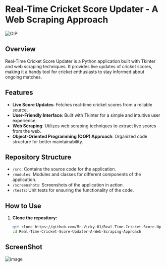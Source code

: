 # Real-Time Cricket Score Updater - A Web Scraping Approach

![OIP](https://github.com/Mr-Vicky-01/Deplyment-Deep-learining/assets/143078285/f2a48ad9-3aaa-41ce-a615-b8aeb637ed2d)

## Overview

Real-Time Cricket Score Updater is a Python application built with Tkinter and web scraping techniques. It provides live updates of cricket scores, making it a handy tool for cricket enthusiasts to stay informed about ongoing matches.

## Features

- **Live Score Updates**: Fetches real-time cricket scores from a reliable source.
- **User-Friendly Interface**: Built with Tkinter for a simple and intuitive user experience.
- **Web Scraping**: Utilizes web scraping techniques to extract live scores from the web.
- **Object-Oriented Programming (OOP) Approach**: Organized code structure for better maintainability.

## Repository Structure

- `/src`: Contains the source code for the application.
- `/modules`: Modules and classes for different components of the application.
- `/screenshots`: Screenshots of the application in action.
- `/tests`: Unit tests for ensuring the functionality of the code.

## How to Use

1. **Clone the repository:**

   ```bash
   git clone https://github.com/Mr-Vicky-01/Real-Time-Cricket-Score-Updater-A-Web-Scraping-Approach.git
   cd Real-Time-Cricket-Score-Updater-A-Web-Scraping-Approach

## ScreenShot

![image](https://github.com/Mr-Vicky-01/Deplyment-Deep-learining/assets/143078285/7990308d-1d64-4370-aadc-1ec184c7881d)
